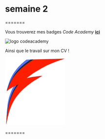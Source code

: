 # semaine 2 



=======

Vous trouverez mes badges *Code Academy*   [**ici**](https://www.codecademy.com/fr/users/audetteu/achievements)  

![logo codeacademy](http://www.reconversion-developpeur-web.com/wp-content/uploads/2015/09/codeacademy1.png "logo codeacademy")


Ainsi que le travail sur mon CV ! 

![logo bowie](https://github.com/audehumbert/semaine-2/blob/master/images/bowie.jpg "logo bowie")    


=======
